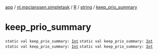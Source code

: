 [app](../../../index.md) / [nl.mpcjanssen.simpletask](../../index.md) / [R](../index.md) / [string](index.md) / [keep_prio_summary](.)

# keep_prio_summary

`static val keep_prio_summary: `[`Int`](https://kotlinlang.org/api/latest/jvm/stdlib/kotlin/-int/index.html)
`static val keep_prio_summary: `[`Int`](https://kotlinlang.org/api/latest/jvm/stdlib/kotlin/-int/index.html)
`static val keep_prio_summary: `[`Int`](https://kotlinlang.org/api/latest/jvm/stdlib/kotlin/-int/index.html)
`static val keep_prio_summary: `[`Int`](https://kotlinlang.org/api/latest/jvm/stdlib/kotlin/-int/index.html)